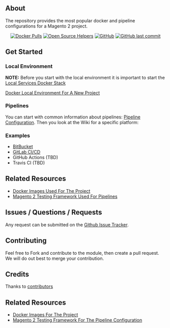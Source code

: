 ## About
The repository provides the most popular docker and pipeline configurations for a Magento 2 project.

<p align="center">
<a href="https://hub.docker.com/r/sashas777/"><img alt="Docker Pulls" src="https://img.shields.io/docker/pulls/sashas777/magento-php"></a>
<a href="https://www.codetriage.com/sashas777/magento-docker-pipelines/"><img src="https://www.codetriage.com/sashas777/magento-docker-pipelines/badges/users.svg" alt="Open Source Helpers" /></a>
<a href="https://github.com/sashas777/magento-docker-pipelines/blob/master/LICENSE"><img alt="GitHub" src="https://img.shields.io/github/license/sashas777/magento-docker-pipelines"></a>
<a href="https://github.com/sashas777/magento-docker/"><img alt="GitHub last commit" src="https://img.shields.io/github/last-commit/sashas777/magento-docker"></a>
</p>

## Get Started

### Local Environment
**NOTE:** Before you start with the local environment it is important to start the [Local Services Docker Stack](https://github.com/sashas777/magento-docker-pipelines/wiki/Docker-Local-Services)

[Docker Local Environment For A New Project](https://github.com/sashas777/magento-docker-pipelines/wiki/Docker-Local-Environment-For-A-New-Project)

### Pipelines
You can start with common information about pipelines: [Pipeline Configuration](https://github.com/sashas777/magento-docker-pipelines/wiki/Pipeline-Configuration).
Then you look at the Wiki for a specific platform:

### Examples
- [BitBucket](https://github.com/sashas777/magento-docker-pipelines/wiki/Bitbucket-Pipeline)
- [GitLab CI/CD](https://github.com/sashas777/magento-docker-pipelines/wiki/GitLab-CI-CD-Pipeline)
- GitHub Actions (TBD)
- Travis CI (TBD)
 
## Related Resources

- [Docker Images Used For The Project](https://github.com/sashas777/magento-docker)
- [Magento 2 Testing Framework Used For Pipelines](https://github.com/sashas777/magento2-testing-framework)

## Issues / Questions / Requests

Any request can be submitted on the [Github Issue Tracker](https://github.com/sashas777/magento-docker-pipelines/issues).

## Contributing

 Feel free to Fork and contribute to the module, then create a pull request. We will do out best to merge your contribution.

## Credits

Thanks to [contributors](https://github.com/sashas777/magento-docker-pipelines/graphs/contributors)

## Related Resources

- [Docker Images For The Project](https://github.com/sashas777/magento-docker)
- [Magento 2 Testing Framework For The Pipeline Configuration](https://github.com/sashas777/magento2-testing-framework)
